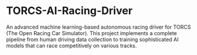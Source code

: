 # TORCS-AI-Racing-Driver
An advanced machine learning-based autonomous racing driver for TORCS (The Open Racing Car Simulator). This project implements a complete pipeline from human driving data collection to training sophisticated AI models that can race competitively on various tracks.
